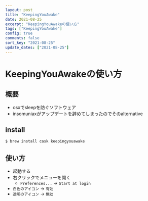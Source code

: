 ```yaml
---
layout: post
title: "KeepingYouAwake"
date: 2021-08-25
excerpt: "KeepingYouAwakeの使い方"
tags: ["KeepingYouAwake"]
config: true
comments: false
sort_key: "2021-08-25"
update_dates: ["2021-08-25"]
---
```


# KeepingYouAwakeの使い方

## 概要
 - osxでsleepを防ぐソフトウェア
 - insomuniaxがアップデートを辞めてしまったのでそのalternative

## install

```console
$ brew install cask keepingyouawake
```

## 使い方
 - 起動する
 - 右クリックでメニューを開く
   - `Preferences...` -> `Start at login`
 - `白色のアイコン` -> `有効`
 - `透明のアイコン` -> `無効`
